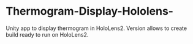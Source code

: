 # Thermogram-Display-Hololens-
Unity app to display thermogram in HoloLens2. Version allows to create build ready to run on HoloLens2.
